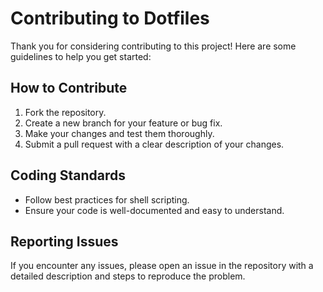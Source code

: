 # Contributing to Dotfiles

Thank you for considering contributing to this project! Here are some guidelines to help you get started:

## How to Contribute

1. Fork the repository.
2. Create a new branch for your feature or bug fix.
3. Make your changes and test them thoroughly.
4. Submit a pull request with a clear description of your changes.

## Coding Standards

- Follow best practices for shell scripting.
- Ensure your code is well-documented and easy to understand.

## Reporting Issues

If you encounter any issues, please open an issue in the repository with a detailed description and steps to reproduce the problem.
